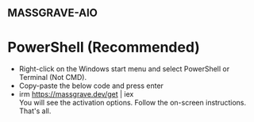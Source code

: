 ## MASSGRAVE-AIO
# PowerShell (Recommended)
-  Right-click on the Windows start menu and select PowerShell or Terminal (Not CMD).
-  Copy-paste the below code and press enter
-  irm https://massgrave.dev/get | iex <br>
You will see the activation options. Follow the on-screen instructions.
That's all.
